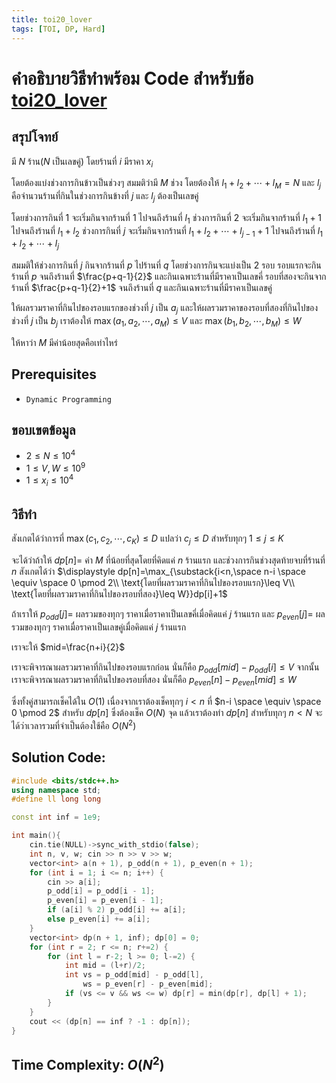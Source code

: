 ```yaml
---
title: toi20_lover
tags: [TOI, DP, Hard]
---
```


# คำอธิบายวิธีทำพร้อม Code สำหรับข้อ  [toi20_lover](https://otog.in.th/problem/1018)

## สรุปโจทย์

มี $N$ ร้าน($N$ เป็นเลขคู่) โดยร้านที่ $i$ มีราคา $x_i$

โดยต้องแบ่งช่วงการกินข้าวเป็นช่วงๆ สมมติว่ามี $M$ ช่วง โดยต้องให้ $l_1+l_2+\cdots+l_M=N$ และ $l_j$ คือจำนวนร้านที่กินในช่วงการกินข้างที่ $j$ และ $l_j$ ต้องเป็นเลขคู่

โดยช่วงการกินที่ $1$ จะเริ่มกินจากร้านที่ $1$ ไปจนถึงร้านที่ $l_1$
ช่วงการกินที่ $2$ จะเริ่มกินจากร้านที่ $l_1+1$ ไปจนถึงร้านที่ $l_1+l_2$
ช่วงการกินที่ $j$ จะเริ่มกินจากร้านที่ $l_1+l_2+\cdots+l_{j-1}+1$ ไปจนถึงร้านที่ $l_1+l_2+\cdots+l_j$

สมมติให้ช่วงการกินที่ $j$ กินจากร้านที่ $p$ ไปร้านที่ $q$ โดยช่วงการกินจะแบ่งเป็น $2$ รอบ รอบแรกจะกินร้านที่ $p$ จนถึงร้านที่ $\frac{p+q-1}{2}$ และกินเฉพาะร้านที่มีราคาเป็นเลขคี่  รอบที่สองจะกินจากร้านที่ $\frac{p+q-1}{2}+1$ จนถึงร้านที่ $q$ และกินเฉพาะร้านที่มีราคาเป็นเลขคู่

ให้ผลรวมราคาที่กินไปของรอบแรกของช่วงที่ $j$ เป็น $a_j$ และให้ผลรวมราคาของรอบที่สองที่กินไปของช่วงที่ $j$ เป็น $b_j$ เราต้องให้ $\max(a_1,a_2,\cdots,a_M)\leq V$ และ $\max(b_1,b_2,\cdots,b_M)\leq W$

ให้หาว่า $M$ มีค่าน้อยสุดคือเท่าไหร่

## Prerequisites
 - `Dynamic Programming`

## ขอบเขตข้อมูล
- $2 \leq N \leq 10^4$
- $1\leq V,W \leq 10^9$
- $1 \leq x_i \leq 10^4$

## วิธีทำ

สังเกตได้ว่าการที่ $\max(c_1,c_2,\cdots,c_K)\leq D$ แปลว่า $c_j \leq D$ สำหรับทุกๆ $1\leq j\leq K$

จะได้ว่าถ้าให้ $dp[n]=$ ค่า $M$ ที่น้อยที่สุดโดยที่คิดแค่ $n$ ร้านแรก และช่วงการกินช่วงสุดท้ายจบที่ร้านที่ $n$ สังเกตได้ว่า $\displaystyle dp[n]=\max_{\substack{i<n,\space n-i \space \equiv \space 0 \pmod 2\\ \text{โดยที่ผลรวมราคาที่กินไปของรอบแรก}\leq V\\ \text{โดยที่ผลรวมราคาที่กินไปของรอบที่สอง}\leq W}}dp[i]+1$

ถ้าเราให้ $p_{odd}[j]=$ ผลรวมของทุกๆ ราคาเมื่อราคาเป็นเลขคี่เมื่อคิดแค่ $j$ ร้านแรก และ $p_{even}[j]=$ ผลรวมของทุกๆ ราคาเมื่อราคาเป็นเลขคู่เมื่อคิดแค่ $j$ ร้านแรก

เราจะให้ $mid=\frac{n+i}{2}$

เราจะพิจารณาผลรวมราคาที่กินไปของรอบแรกก่อน นั่นก็คือ $p_{odd}[mid]-p_{odd}[i]\leq V$
จากนั้นเราจะพิจารณาผลรวมราคาที่กินไปของรอบที่สอง นั่นก็คือ $p_{even}[n]-p_{even}[mid]\leq W$

ซึ่งทั้งคู่สามารถเช็คได้ใน $O(1)$ เนื่องจากเราต้องเช็คทุกๆ $i<n$ ที่ $n-i \space \equiv \space 0 \pmod 2$ สำหรับ $dp[n]$ ซึ่งต้องเช็ค $O(N)$ จุด แล้วเราต้องทำ $dp[n]$ สำหรับทุกๆ $n<N$ จะได้ว่าเวลารวมที่จำเป็นต้องใช้คือ $O(N^2)$


## Solution Code:

```cpp
#include <bits/stdc++.h>
using namespace std;
#define ll long long

const int inf = 1e9;

int main(){
    cin.tie(NULL)->sync_with_stdio(false);
    int n, v, w; cin >> n >> v >> w;
    vector<int> a(n + 1), p_odd(n + 1), p_even(n + 1);
    for (int i = 1; i <= n; i++) {
        cin >> a[i];
        p_odd[i] = p_odd[i - 1];
        p_even[i] = p_even[i - 1];
        if (a[i] % 2) p_odd[i] += a[i];
        else p_even[i] += a[i];
    }
    vector<int> dp(n + 1, inf); dp[0] = 0;
    for (int r = 2; r <= n; r+=2) {
        for (int l = r-2; l >= 0; l-=2) {
            int mid = (l+r)/2;
            int vs = p_odd[mid] - p_odd[l],
	            ws = p_even[r] - p_even[mid];
            if (vs <= v && ws <= w) dp[r] = min(dp[r], dp[l] + 1);
        }
    }
    cout << (dp[n] == inf ? -1 : dp[n]);
}
```

## Time Complexity: $O(N^2)$
